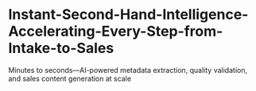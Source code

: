 # Instant-Second-Hand-Intelligence-Accelerating-Every-Step-from-Intake-to-Sales
Minutes to seconds—AI-powered metadata extraction, quality validation, and sales content generation at scale
